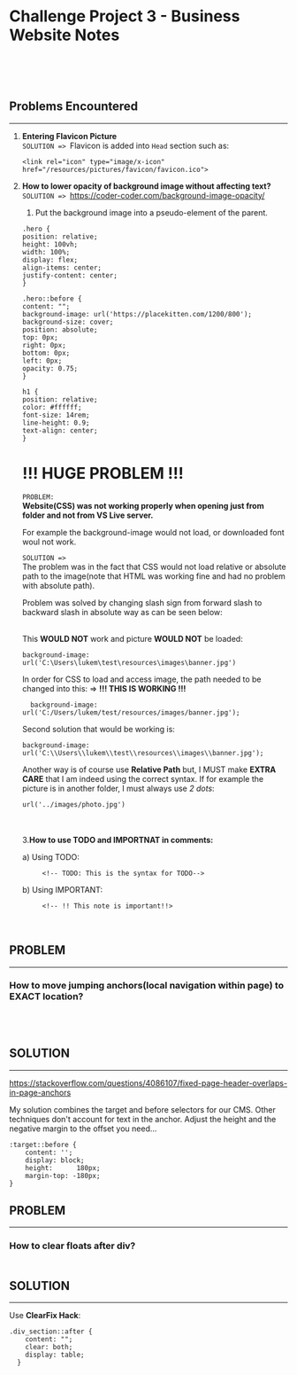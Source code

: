 # Challenge Project 3 - Business Website Notes 
<br><br><br>

## Problems Encountered
---
1. **Entering Flavicon Picture**<br>
   `SOLUTION => `Flavicon is added into `Head` section such as:
   ```    
   <link rel="icon" type="image/x-icon" href="/resources/pictures/favicon/favicon.ico">
   ```

2. **How to lower opacity of background image without affecting text?**
   `SOLUTION => `https://coder-coder.com/background-image-opacity/
      1. Put the background image into a pseudo-element of the parent.
      ```
      .hero {
    position: relative; 
    height: 100vh;
    width: 100%;
    display: flex;
    align-items: center;
    justify-content: center;
   }

   .hero::before {    
      content: "";
      background-image: url('https://placekitten.com/1200/800');
      background-size: cover;
      position: absolute;
      top: 0px;
      right: 0px;
      bottom: 0px;
      left: 0px;
      opacity: 0.75;
   }

      h1 {
   position: relative;
   color: #ffffff;  
   font-size: 14rem;
   line-height: 0.9;
   text-align: center;
   }
   ```
   # !!! HUGE PROBLEM !!!

   `PROBLEM:` <br> 
   **Website(CSS) was not working properly when opening just from folder and not from VS Live server.**

   For example the background-image would not load, or downloaded font woul not work.

   `SOLUTION => `<BR>
   The problem was in the fact that CSS would not load relative or absolute path to the image(note that HTML was working fine and had no problem with absolute path).

   Problem was solved by changing slash sign from forward slash to backward slash in absolute way as can be seen below: <br><br>


   This **WOULD NOT** work and picture **WOULD NOT** be loaded:
   ```
   background-image: url('C:\Users\lukem\test\resources\images\banner.jpg')
   ```

   In order for CSS to load and access image, the path needed to be changed into this: => **!!! THIS IS WORKING !!!**
   ```
     background-image: url('C:/Users/lukem/test/resources/images/banner.jpg');
   ```

   Second solution that would be working is:
   ```
   background-image: url('C:\\Users\\lukem\\test\\resources\\images\\banner.jpg');
   ```

   Another way is of course use **Relative Path** but, I MUST make **EXTRA CARE** that I am indeed using the correct syntax. If for example the picture is in another folder, I must always use *2 dots*:
   ```
   url('../images/photo.jpg')
   ```
   <br><br>
   3.**How to use TODO and IMPORTNAT in comments:**

      a) Using TODO:
               
            <!-- TODO: This is the syntax for TODO-->

      b) Using IMPORTANT:
            
            <!-- !! This note is important!!>

<br>

## **PROBLEM** 
---
### **How to move jumping anchors(local navigation within page) to EXACT location?**

<br><br>
## **SOLUTION**
---
https://stackoverflow.com/questions/4086107/fixed-page-header-overlaps-in-page-anchors



My solution combines the target and before selectors for our CMS. Other techniques don't account for text in the anchor. Adjust the height and the negative margin to the offset you need...
```
:target::before {
    content: '';
    display: block;
    height:      180px;
    margin-top: -180px;
}
```

## **PROBLEM**
---
### **How to clear floats after div?** <br><br>

## **SOLUTION**
---
Use **ClearFix Hack**:
```
.div_section::after {
    content: "";
    clear: both;
    display: table;
  }
  ```